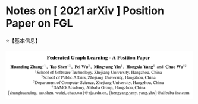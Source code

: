 # Notes on [ 2021 arXiv ] Position Paper on FGL

⭐【基本信息】

![](/Attachments/2021-arXiv-Position_Paper_on_FGL/Info.png)
